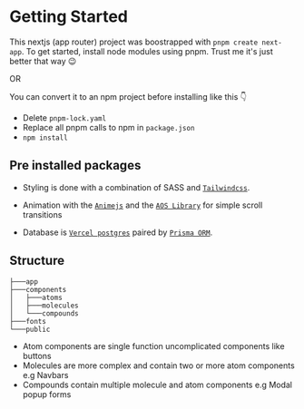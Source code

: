 # Getting Started
This nextjs (app router) project was boostrapped with `pnpm create next-app`. To get started, install node modules using pnpm. Trust me it's just better that way 😉 

OR 

You can convert it to an npm project before installing like this 👇
- Delete `pnpm-lock.yaml`
- Replace all pnpm calls to npm in `package.json`
- `npm install`


## Pre installed packages
- Styling is done with a combination of SASS and [`Tailwindcss`](https://v2.tailwindcss.com/docs/border-width).

- Animation with the [`Animejs`](https://animejs.com/documentation/) and the [`AOS Library`](https://github.com/michalsnik/aos/) for simple scroll transitions

- Database is [`Vercel postgres`](https://https://vercel.com/docs/storage/vercel-postgres/quickstart) paired by [`Prisma ORM`](https://https://prisma.io/docs).

## Structure
```
├───app
├───components
│   ├───atoms
│   ├───molecules
│   └───compounds
├───fonts
└───public
```

- Atom components are single function uncomplicated components like buttons 
- Molecules are more complex and contain two or more atom components e.g Navbars
- Compounds contain multiple molecule and atom components e.g Modal popup forms